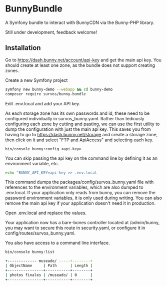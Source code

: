 # BunnyBundle

A Symfony bundle to interact with BunnyCDN via the Bunny-PHP library.

Still under development, feedback welcome!  

## Installation

Go to https://dash.bunny.net/account/api-key and get the main api key.  You should create at least one zone, as the bundle does not support creating zones.

Create a new Symfony project

```bash
symfony new bunny-demo --webapp && cd bunny-demo
composer require survos/bunny-bundle
```

Edit .env.local and add your API key.

As each storage zone has its own passwords and id, these need to be configured individually in survos_bunny.yaml.  Rather than tediously configuring each zone by cutting and pasting, we can use the first utility to dump the configuration with just the main api key.  This saves you from having to go to  https://dash.bunny.net/storage and create a storage zone, then click on it and select "FTP and ApiAccess" and selecting each key.


```bin
bin/console bunny:config <api-key>
```

You can skip passing the api key on the command line by defining it as an environment variable, etc.
```bash
echo "BUNNY_API_KEY=api-key >> .env.local
```

This command dumps the packages/config/survos_bunny.yaml file with references to the environment variables, which are also dumped to .env.local.  If your application only reads from bunny, you can remove the password environment variables, it is only used during writing.  You can also remove the main api key if your application doesn't need it in production.

Open .env.local and replace the values.

Your application now has a bare-bones controller located at /admin/bunny, you may want to secure this route in security.yaml, or configure it in config/routes/survos_bunny.yaml.

You also have access to a command line interface.

```bash
bin/console bunny:list 
```

```bash
+------------- museado/ -----+--------+
| ObjectName     | Path      | Length |
+----------------+-----------+--------+
| photos finales | /museado/ | 0      |
+----------------+-----------+--------+


```

